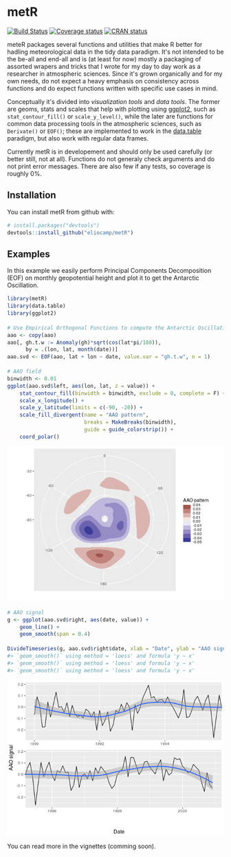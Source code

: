 
<!-- README.md is generated from README.Rmd. Please edit that file -->
metR
====

[![Build Status](https://travis-ci.org/eliocamp/metR.svg?branch=master)](https://travis-ci.org/eliocamp/metR) [![Coverage status](https://codecov.io/gh/eliocamp/metR/branch/master/graph/badge.svg)](https://codecov.io/github/eliocamp/metR/?branch=master) [![CRAN status](http://www.r-pkg.org/badges/version/metR)](https://cran.r-project.org/package=metR)

meteR packages several functions and utilities that make R better for hadling meteorological data in the tidy data paradigm. It's not intended to be the be-all and end-all and is (at least for now) mostly a packaging of assorted wrapers and tricks that I wrote for my day to day work as a researcher in atmospheric sciences. Since it's grown organically and for my own needs, do not expect a heavy emphasis on consistency across functions and do expect functions written with specific use cases in mind.

Conceptually it's divided into *visualization tools* and *data tools*. The former are geoms, stats and scales that help with plotting using [ggplot2](http://ggplot2.tidyverse.org/index.html), such as `stat_contour_fill()` or `scale_y_level()`, while the later are functions for common data processing tools in the atmospheric sciences, such as `Derivate()` or `EOF()`; these are implemented to work in the [data.table](https://github.com/Rdatatable/data.table/wiki) paradigm, but also work with regular data frames.

Currently metR is in developement and should only be used carefully (or better still, not at all). Functions do not generaly check arguments and do not print error messages. There are also few if any tests, so coverage is roughly 0%.

Installation
------------

You can install metR from github with:

``` r
# install.packages("devtools")
devtools::install_github("eliocamp/metR")
```

Examples
--------

In this example we easily perform Principal Components Decomposition (EOF) on monthly geopotential height and plot it to get the Antarctic Oscillation.

``` r
library(metR)
library(data.table)
library(ggplot2)

# Use Empirical Orthogonal Functions to compute the Antarctic Oscillation
aao <- copy(aao)
aao[, gh.t.w := Anomaly(gh)*sqrt(cos(lat*pi/180)),
      by = .(lon, lat, month(date))]
aao.svd <- EOF(aao, lat + lon ~ date, value.var = "gh.t.w", n = 1)

# AAO field
binwidth <- 0.01
ggplot(aao.svd$left, aes(lon, lat, z = value)) +
    stat_contour_fill(binwidth = binwidth, exclude = 0, complete = F) +    # filled contours!
    scale_x_longitude() +
    scale_y_latitude(limits = c(-90, -20)) +
    scale_fill_divergent(name = "AAO pattern", 
                         breaks = MakeBreaks(binwidth),
                         guide = guide_colorstrip()) +
    coord_polar()
```

![](README-field-1.png)

``` r
# AAO signal
g <- ggplot(aao.svd$right, aes(date, value)) +
    geom_line() +
    geom_smooth(span = 0.4)

DivideTimeseries(g, aao.svd$right$date, xlab = "Date", ylab = "AAO signal")
#> `geom_smooth()` using method = 'loess' and formula 'y ~ x'
#> `geom_smooth()` using method = 'loess' and formula 'y ~ x'
#> `geom_smooth()` using method = 'loess' and formula 'y ~ x'
```

![](README-timeseries-1.png)

You can read more in the vignettes (comming soon).
